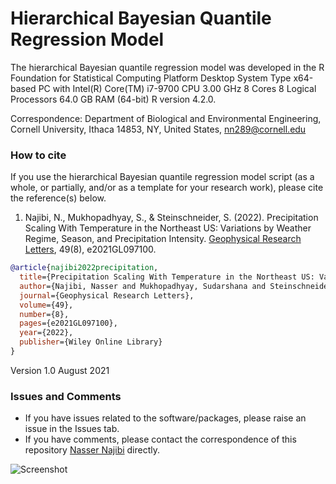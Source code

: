 # Hierarchical Bayesian Quantile Regression Model

The hierarchical Bayesian quantile regression model was developed in the R Foundation for Statistical Computing Platform Desktop System Type x64-based PC with Intel(R) Core(TM) i7-9700 CPU 3.00 GHz 8 Cores 8 Logical Processors 64.0 GB RAM (64-bit) R version 4.2.0.

Correspondence: Department of Biological and Environmental Engineering, Cornell University, Ithaca 14853, NY, United States, nn289@cornell.edu

### How to cite
If you use the hierarchical Bayesian quantile regression model script (as a whole, or partially, and/or as a template for your research work), please cite the reference(s) below.

1. Najibi, N., Mukhopadhyay, S., & Steinschneider, S. (2022). Precipitation Scaling With Temperature in the Northeast US: Variations by Weather Regime, Season, and Precipitation Intensity. [Geophysical Research Letters](https://doi.org/10.1029/2021GL097100), 49(8), e2021GL097100.

```bibtex
@article{najibi2022precipitation,
  title={Precipitation Scaling With Temperature in the Northeast US: Variations by Weather Regime, Season, and Precipitation Intensity},
  author={Najibi, Nasser and Mukhopadhyay, Sudarshana and Steinschneider, Scott},
  journal={Geophysical Research Letters},
  volume={49},
  number={8},
  pages={e2021GL097100},
  year={2022},
  publisher={Wiley Online Library}
}
```

Version 1.0 August 2021

### Issues and Comments

- If you have issues related to the software/packages, please raise an issue in the Issues tab.
- If you have comments, please contact the correspondence of this repository [Nasser Najibi](https://nassernajibi.com) directly.


![Screenshot]([screenshot.png](https://brand.cornell.edu/assets/images/examples/trademarks/brand_registered.svg))

